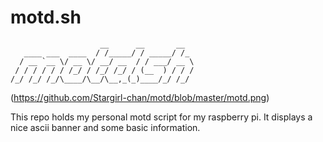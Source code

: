 # motd.sh

```
                    __      __       __  
   ____ ___  ____  / /_____/ / _____/ /_ 
  / __ `__ \/ __ \/ __/ __  / / ___/ __ \
 / / / / / / /_/ / /_/ /_/ / (__  ) / / /
/_/ /_/ /_/\____/\__/\__,_(_)____/_/ /_/ 
```
                                         
(https://github.com/Stargirl-chan/motd/blob/master/motd.png)

This repo holds my personal motd script for my raspberry pi.
It displays a nice ascii banner and some basic information.
